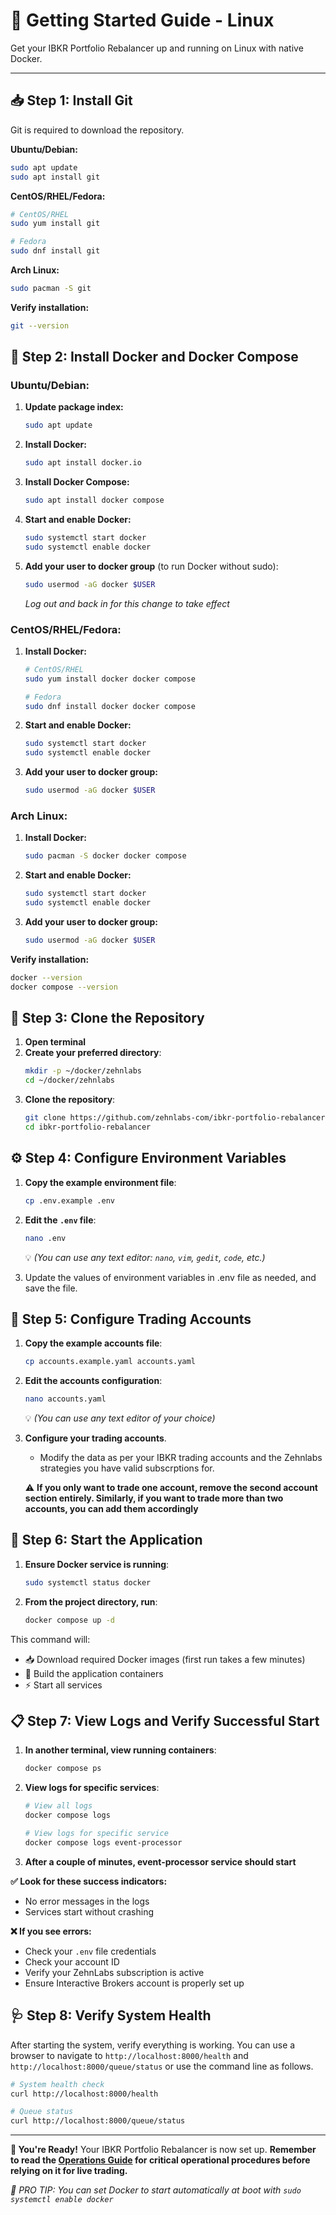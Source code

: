 # 🚀 Getting Started Guide - Linux

Get your IBKR Portfolio Rebalancer up and running on Linux with native Docker.

---

## 📥 Step 1: Install Git

Git is required to download the repository.

**Ubuntu/Debian:**
```bash
sudo apt update
sudo apt install git
```

**CentOS/RHEL/Fedora:**
```bash
# CentOS/RHEL
sudo yum install git

# Fedora
sudo dnf install git
```

**Arch Linux:**
```bash
sudo pacman -S git
```

**Verify installation:**
```bash
git --version
```

## 🐳 Step 2: Install Docker and Docker Compose

### Ubuntu/Debian:

1. **Update package index:**
   ```bash
   sudo apt update
   ```

2. **Install Docker:**
   ```bash
   sudo apt install docker.io
   ```

3. **Install Docker Compose:**
   ```bash
   sudo apt install docker compose
   ```

4. **Start and enable Docker:**
   ```bash
   sudo systemctl start docker
   sudo systemctl enable docker
   ```

5. **Add your user to docker group** (to run Docker without sudo):
   ```bash
   sudo usermod -aG docker $USER
   ```
   *Log out and back in for this change to take effect*

### CentOS/RHEL/Fedora:

1. **Install Docker:**
   ```bash
   # CentOS/RHEL
   sudo yum install docker docker compose
   
   # Fedora
   sudo dnf install docker docker compose
   ```

2. **Start and enable Docker:**
   ```bash
   sudo systemctl start docker
   sudo systemctl enable docker
   ```

3. **Add your user to docker group:**
   ```bash
   sudo usermod -aG docker $USER
   ```

### Arch Linux:

1. **Install Docker:**
   ```bash
   sudo pacman -S docker docker compose
   ```

2. **Start and enable Docker:**
   ```bash
   sudo systemctl start docker
   sudo systemctl enable docker
   ```

3. **Add your user to docker group:**
   ```bash
   sudo usermod -aG docker $USER
   ```

**Verify installation:**
```bash
docker --version
docker compose --version
```

## 📁 Step 3: Clone the Repository

1. **Open terminal**
2. **Create your preferred directory**:
   ```bash
   mkdir -p ~/docker/zehnlabs
   cd ~/docker/zehnlabs
   ```
3. **Clone the repository**:
   ```bash
   git clone https://github.com/zehnlabs-com/ibkr-portfolio-rebalancer.git
   cd ibkr-portfolio-rebalancer
   ```

## ⚙️ Step 4: Configure Environment Variables

1. **Copy the example environment file**:
   ```bash
   cp .env.example .env
   ```

2. **Edit the `.env` file**:
   ```bash
   nano .env
   ```
   💡 *(You can use any text editor: `nano`, `vim`, `gedit`, `code`, etc.)*

3. Update the values of environment variables in .env file as needed, and save the file.
   
## 🏦 Step 5: Configure Trading Accounts

1. **Copy the example accounts file**:
   ```bash
   cp accounts.example.yaml accounts.yaml
   ```

2. **Edit the accounts configuration**:
   ```bash
   nano accounts.yaml
   ```
   💡 *(You can use any text editor of your choice)*

3. **Configure your trading accounts**. 
   - Modify the data as per your IBKR trading accounts and the Zehnlabs strategies you have valid subscrptions for.

   ⚠️ **If you only want to trade one account, remove the second account section entirely. Similarly, if you want to trade more than two accounts, you can add them accordingly**

## 🚀 Step 6: Start the Application

1. **Ensure Docker service is running**:
   ```bash
   sudo systemctl status docker
   ```

2. **From the project directory, run**:
   ```bash
   docker compose up -d
   ```

This command will:
- 📥 Download required Docker images (first run takes a few minutes)
- 🔨 Build the application containers
- ⚡ Start all services

## 📋 Step 7: View Logs and Verify Successful Start

1. **In another terminal, view running containers**:
   ```bash
   docker compose ps
   ```

2. **View logs for specific services**:
   ```bash
   # View all logs
   docker compose logs
   
   # View logs for specific service
   docker compose logs event-processor
   ```

3. **After a couple of minutes, event-processor service should start**

**✅ Look for these success indicators:**
- No error messages in the logs
- Services start without crashing

**❌ If you see errors:**
- Check your `.env` file credentials
- Check your account ID
- Verify your ZehnLabs subscription is active
- Ensure Interactive Brokers account is properly set up

## 🩺 Step 8: Verify System Health

After starting the system, verify everything is working. You can use a browser to navigate to `http://localhost:8000/health` and `http://localhost:8000/queue/status` or use the command line as follows.

```bash
# System health check
curl http://localhost:8000/health

# Queue status
curl http://localhost:8000/queue/status
```

---

**🎉 You're Ready!** Your IBKR Portfolio Rebalancer is now set up. **Remember to read the [Operations Guide](operations.md) for critical operational procedures before relying on it for live trading.**

*🔔 PRO TIP: You can set Docker to start automatically at boot with `sudo systemctl enable docker`*
